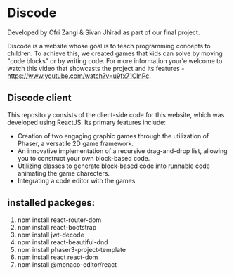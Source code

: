 # Discode

Developed by Ofri Zangi & Sivan Jhirad as part of our final project.

Discode is a website whose goal is to teach programming concepts to children. 
To achieve this, we created games that kids can solve by moving "code blocks" or by writing code.
For more information your'e welcome to watch this video that showcasts the project and its features - https://www.youtube.com/watch?v=u9fx71CInPc.

## Discode client

This repository consists of the client-side code for this website, which was developed using ReactJS.
Its primary features include:
* Creation of two engaging graphic games through the utilization of Phaser, a versatile 2D game framework.
* An innovative implementation of a recursive drag-and-drop list, allowing you to construct your own block-based code.
* Utilizing classes to generate block-based code into runnable code animating the game charecters.
* Integrating a code editor with the games.

## installed packeges:

1. npm install react-router-dom
2. npm install react-bootstrap
3. npm install jwt-decode
4. npm install react-beautiful-dnd
5. npm install phaser3-project-template
6. npm install react react-dom
7. npm install @monaco-editor/react